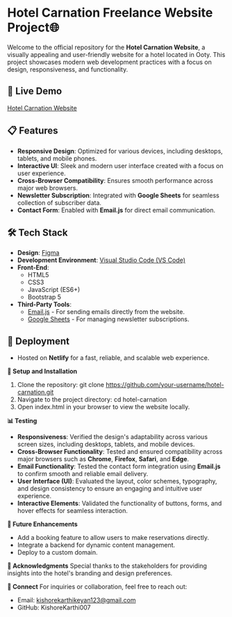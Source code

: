 # Hotel Carnation Freelance Website Project🌐

Welcome to the official repository for the **Hotel Carnation Website**, a visually appealing and user-friendly website for a hotel located in Ooty. This project showcases modern web development practices with a focus on design, responsiveness, and functionality.

## 🌟 Live Demo  
[Hotel Carnation Website](https://statuesque-kheer-d6479a.netlify.app/)  

## 📋 Features
- **Responsive Design**: Optimized for various devices, including desktops, tablets, and mobile phones.
- **Interactive UI**: Sleek and modern user interface created with a focus on user experience.
- **Cross-Browser Compatibility**: Ensures smooth performance across major web browsers.
- **Newsletter Subscription**: Integrated with **Google Sheets** for seamless collection of subscriber data.
- **Contact Form**: Enabled with **Email.js** for direct email communication.

## 🛠️ Tech Stack
- **Design**: [Figma](https://www.figma.com/)  
- **Development Environment**: [Visual Studio Code (VS Code)](https://code.visualstudio.com/)  
- **Front-End**:
  - HTML5
  - CSS3
  - JavaScript (ES6+)
  - Bootstrap 5  
- **Third-Party Tools**:
  - [Email.js](https://www.emailjs.com/) - For sending emails directly from the website.
  - [Google Sheets](https://www.google.com/sheets/about/) - For managing newsletter subscriptions.

## 🚀 Deployment
- Hosted on **Netlify** for a fast, reliable, and scalable web experience.

**🔧 Setup and Installation**
1) Clone the repository:
  git clone https://github.com/your-username/hotel-carnation.git
2) Navigate to the project directory:
  cd hotel-carnation
3) Open index.html in your browser to view the website locally.
   
**📊 Testing**
- **Responsiveness**: Verified the design's adaptability across various screen sizes, including desktops, tablets, and mobile devices.  
- **Cross-Browser Functionality**: Tested and ensured compatibility across major browsers such as **Chrome**, **Firefox**, **Safari**, and **Edge**.  
- **Email Functionality**: Tested the contact form integration using **Email.js** to confirm smooth and reliable email delivery.  
- **User Interface (UI)**: Evaluated the layout, color schemes, typography, and design consistency to ensure an engaging and intuitive user experience.  
- **Interactive Elements**: Validated the functionality of buttons, forms, and hover effects for seamless interaction.  
  
**📌 Future Enhancements**
- Add a booking feature to allow users to make reservations directly.
- Integrate a backend for dynamic content management.
- Deploy to a custom domain.
  
**🙌 Acknowledgments**
Special thanks to the stakeholders for providing insights into the hotel's branding and design preferences.

**🤝 Connect**
For inquiries or collaboration, feel free to reach out:
- Email: kishorekarthikeyan123@gmail.com
- GitHub: KishoreKarthi007
